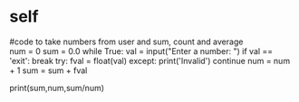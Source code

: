 # self
#code to take numbers from user and sum, count and average  
num = 0
sum = 0.0
while True:
val = input("Enter a number: ")
if val == 'exit':
break
try:
fval = float(val)
except:
print('Invalid')
continue
num = num + 1
sum = sum + fval

print(sum,num,sum/num)

